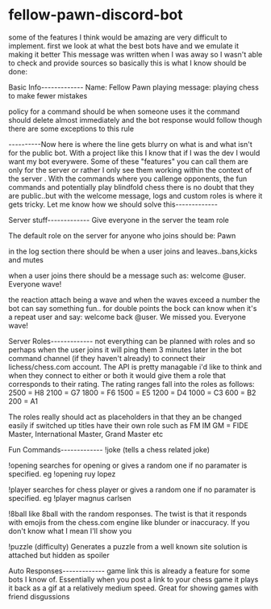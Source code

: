 # fellow-pawn-discord-bot

some of the features I think would be amazing are very difficult to implement. first we look at what the best bots have and we emulate it making it better
This message was written when I was away so I wasn't able to check and provide sources so basically this is what I know should be done:


Basic Info-------------
Name: Fellow Pawn
playing message: playing chess to make fewer mistakes

policy for a command should be when someone uses it the command should delete almost immediately and the bot response would follow 
though there are some exceptions to this rule 


----------Now here is where the line gets blurry on what is and what isn't for the public bot. With a project like this I know
that if I was the dev I would want my bot everywere. Some of these "features" you can call them are only for the server 
or rather I only see them working within the context of the server . With the commands where you callenge opponents, the fun commands and potentially
play blindfold chess there is no doubt that they are public..but with the welcome message, logs and custom roles is where it gets
tricky. Let me know how we should solve this-------------


Server stuff-------------
Give everyone in the server the team role

The default role on the server for anyone who joins should be: Pawn

in the log section there should be when a user joins and leaves..bans,kicks and mutes 

when a user joins there should be a message such as:
welcome @user. Everyone wave!

the reaction attach being a wave and when the waves exceed a number the bot can say something fun..
for double points the bock can know when it's a repeat user and say:
welcome back @user. We missed you. Everyone wave!


Server Roles-------------
not everything can be planned with roles and so perhaps when the user joins it will ping them 3 minutes later in the bot
command channel (if they haven't already) to connect their lichess/chess.com account.
The API is pretty managable i'd like to think and when they connect to either or both it would give them a role that 
corresponds to their rating. 
The rating ranges fall into the roles as follows:
2500 = H8
2100 = G7
1800 = F6
1500 = E5
1200 = D4
1000 = C3
600 = B2
200 = A1

The roles really should act as placeholders in that they an be changed easily if switched up
titles have their own role such as FM IM GM = FIDE Master, International Master, Grand Master etc


Fun Commands-------------
!joke
(tells a chess related joke)

!opening 
searches for opening or gives a random one if no paramater is specified.
eg !opening ruy lopez

!player
searches for chess player or gives a random one if no paramater is specified.
eg !player magnus carlsen


!8ball
like 8ball with the random responses. The twist is that it responds with emojis from the chess.com engine like blunder 
or inaccuracy. If you don't know what I mean I'll show you

!puzzle (difficulty)
Generates a puzzle from a well known site
solution is attached but hidden as spoiler


Auto Responses-------------
game link
this is already a feature for some bots I know of. Essentially when you post a link to your chess game it plays it 
back as a gif at a relatively medium speed. Great for showing games with friend disgussions
